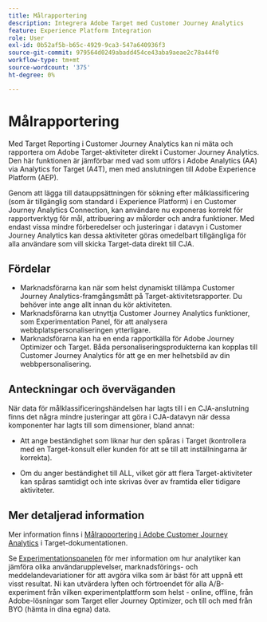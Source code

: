 ```yaml
---
title: Målrapportering
description: Integrera Adobe Target med Customer Journey Analytics
feature: Experience Platform Integration
role: User
exl-id: 0b52af5b-b65c-4929-9ca3-547a640936f3
source-git-commit: 979564d0249abadd454ce43aba9aeae2c78a44f0
workflow-type: tm+mt
source-wordcount: '375'
ht-degree: 0%

---
```


# Målrapportering

Med Target Reporting i Customer Journey Analytics kan ni mäta och rapportera om Adobe Target-aktiviteter direkt i Customer Journey Analytics. Den här funktionen är jämförbar med vad som utförs i Adobe Analytics (AA) via Analytics for Target (A4T), men med anslutningen till Adobe Experience Platform (AEP).

Genom att lägga till datauppsättningen för sökning efter målklassificering (som är tillgänglig som standard i Experience Platform) i en Customer Journey Analytics Connection, kan användare nu exponeras korrekt för rapportverktyg för mål, attribuering av målorder och andra funktioner. Med endast vissa mindre förberedelser och justeringar i datavyn i Customer Journey Analytics kan dessa aktiviteter göras omedelbart tillgängliga för alla användare som vill skicka Target-data direkt till CJA.

## Fördelar

* Marknadsförarna kan när som helst dynamiskt tillämpa Customer Journey Analytics-framgångsmått på Target-aktivitetsrapporter. Du behöver inte ange allt innan du kör aktiviteten.
* Marknadsförarna kan utnyttja Customer Journey Analytics funktioner, som Experimentation Panel, för att analysera webbplatspersonaliseringen ytterligare.
* Marknadsförarna kan ha en enda rapportkälla för Adobe Journey Optimizer och Target. Båda personaliseringsprodukterna kan kopplas till Customer Journey Analytics för att ge en mer helhetsbild av din webbpersonalisering.

## Anteckningar och överväganden

När data för målklassificeringshändelsen har lagts till i en CJA-anslutning finns det några mindre justeringar att göra i CJA-datavyn när dessa komponenter har lagts till som dimensioner, bland annat:

* Att ange beständighet som liknar hur den spåras i Target (kontrollera med en Target-konsult eller kunden för att se till att inställningarna är korrekta).

* Om du anger beständighet till ALL, vilket gör att flera Target-aktiviteter kan spåras samtidigt och inte skrivas över av framtida eller tidigare aktiviteter.

## Mer detaljerad information

Mer information finns i [Målrapportering i Adobe Customer Journey Analytics](https://experienceleague.adobe.com/sv/docs/target/using/integrate/cja/target-reporting-in-cja) i Target-dokumentationen.

Se [Experimentationspanelen](../analysis-workspace/c-panels/experimentation.md) för mer information om hur analytiker kan jämföra olika användarupplevelser, marknadsförings- och meddelandevariationer för att avgöra vilka som är bäst för att uppnå ett visst resultat. Ni kan utvärdera lyften och förtroendet för alla A/B-experiment från vilken experimentplattform som helst - online, offline, från Adobe-lösningar som Target eller Journey Optimizer, och till och med från BYO (hämta in dina egna) data.
